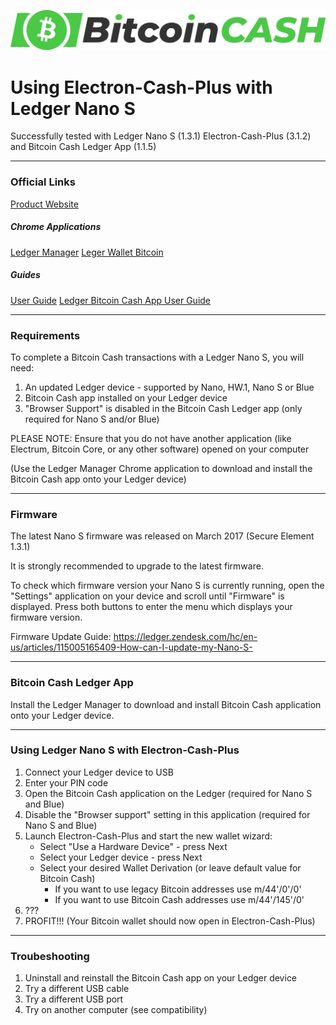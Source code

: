 ![Bitcoin Cash](https://raw.githubusercontent.com/The-Bitcoin-Cash-Fund/Branding/master/Bitcoin_Cash/BCH%20Logo%20Long%20Text%20WhiteBG.png "")
# Using Electron-Cash-Plus with Ledger Nano S

Successfully tested with Ledger Nano S (1.3.1) Electron-Cash-Plus (3.1.2) and Bitcoin Cash Ledger App (1.1.5)

---

### Official Links
[Product Website](https://www.ledgerwallet.com/products/ledger-nano-s)

##### Chrome Applications
[Ledger Manager](https://chrome.google.com/webstore/detail/ledger-manager/beimhnaefocolcplfimocfiaiefpkgbf)
[Leger Wallet Bitcoin](https://chrome.google.com/webstore/detail/ledger-wallet-bitcoin/kkdpmhnladdopljabkgpacgpliggeeaf)

##### Guides
[User Guide](https://ledger.zendesk.com/hc/en-us/sections/115001453109-Ledger-Nano-S)
[Ledger Bitcoin Cash App User Guide](https://ledger.zendesk.com/hc/en-us/sections/115001472725-Bitcoin-Cash)

---

### Requirements

To complete a Bitcoin Cash transactions with a Ledger Nano S, you will need:

1. An updated Ledger device - supported by Nano, HW.1, Nano S or Blue
2. Bitcoin Cash app installed on your Ledger device
3. "Browser Support" is disabled in the Bitcoin Cash Ledger app (only required for Nano S and/or Blue)

PLEASE NOTE: Ensure that you do not have another application (like Electrum, Bitcoin Core, or any other software) opened on your computer

(Use the Ledger Manager Chrome application to download and install the Bitcoin Cash app onto your Ledger device)

---

### Firmware

The latest Nano S firmware was released on March 2017 (Secure Element 1.3.1)

It is strongly recommended to upgrade to the latest firmware. 

To check which firmware version your Nano S is currently running, open the "Settings" application on your device and scroll until "Firmware" is displayed. 
Press both buttons to enter the menu which displays your firmware version. 

Firmware Update Guide: https://ledger.zendesk.com/hc/en-us/articles/115005165409-How-can-I-update-my-Nano-S-

---

### Bitcoin Cash Ledger App

Install the Ledger Manager to download and install Bitcoin Cash application onto your Ledger device.

---

### Using Ledger Nano S with Electron-Cash-Plus

1. Connect your Ledger device to USB
2. Enter your PIN code
3. Open the Bitcoin Cash application on the Ledger (required for Nano S and Blue)
4. Disable the "Browser support" setting in this application (required for Nano S and Blue)
5. Launch Electron-Cash-Plus and start the new wallet wizard:
    * Select "Use a Hardware Device" - press Next
    * Select your Ledger device - press Next
    * Select your desired Wallet Derivation (or leave default value for Bitcoin Cash)
       - If you want to use legacy Bitcoin addresses use m/44'/0'/0'
       - If you want to use Bitcoin Cash addresses use m/44'/145'/0'
6. ???
7. PROFIT!!! (Your Bitcoin wallet should now open in Electron-Cash-Plus)

---

### Troubeshooting

1. Uninstall and reinstall the Bitcoin Cash app on your Ledger device
2. Try a different USB cable
3. Try a different USB port 
4. Try on another computer (see compatibility)
